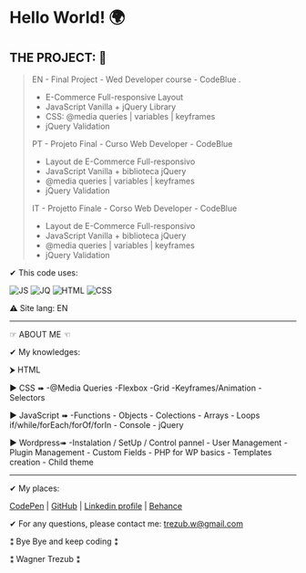 # Hello World! 🌍

## THE PROJECT: 📑

> EN - Final Project - Wed Developer course - CodeBlue .
> - E-Commerce Full-responsive Layout
> - JavaScript Vanilla + jQuery Library
> - CSS: @media queries | variables | keyframes
> - jQuery Validation 
>
> PT - Projeto Final - Curso Web Developer - CodeBlue
> - Layout de E-Commerce Full-responsivo
> - JavaScript Vanilla + biblioteca jQuery
> - @media queries | variables | keyframes
> - jQuery Validation 
>
> IT - Projetto Finale - Corso Web Developer - CodeBlue
> - Layout de E-Commerce Full-responsivo
> - JavaScript Vanilla + biblioteca jQuery
> - @media queries | variables | keyframes
> - jQuery Validation 

✔ This code uses:

![JS](https://img.shields.io/badge/JavaScript-F7DF1E?style=plastic&logo=javascript&logoColor=FFFFFF) ![JQ](https://img.shields.io/badge/jQuery-0769AD?style=plastic&logo=jquery&logoColor=FFFFFF) ![HTML](https://img.shields.io/badge/-HTML-E34F26?style=plastic&logo=html5&logoColor=FFFFFF) ![CSS](https://img.shields.io/badge/-CSS-1572B6?style=plastic&logo=css3&logoColor=FFFFFF)

⚠ Site lang: EN

---

☞ ABOUT ME ☜

✔ My knowledges:

⮞ HTML

▶ CSS ➠ -@Media Queries -Flexbox -Grid -Keyframes/Animation -Selectors

▶ JavaScript ➠ -Functions - Objects - Colections - Arrays - Loops if/while/forEach/forOf/forIn - Console - jQuery

▶ Wordpress➠ -Instalation / SetUp / Control pannel - User Management - Plugin Management - Custom Fields - PHP for WP basics - Templates creation - Child theme

---

✔ My places:

[CodePen](https://codepen.io/Wagner3UB) | [GitHub](https://github.com/Wagner3UB/) | [Linkedin profile](https://www.linkedin.com/in/wagner-trezub/) | [Behance](https://www.behance.net/trezub/)

✔ For any questions, please contact me: <trezub.w@gmail.com>

⁑ Bye Bye and keep coding ⁑

⁑ Wagner Trezub ⁑
